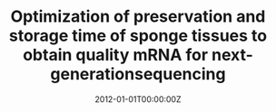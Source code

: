 ---
title: "Optimization of preservation and storage time of sponge tissues to obtain quality mRNA for next-generationsequencing"
authors:
- Ana Riesgo Gil
- Alicia Rodríguez Pérez-Porro
- Susana Carmona Cañabate
- Sally Leys
- Gonzalo Giribert
date: "2012-01-01T00:00:00Z"
doi: ""
publishDate: "2012-01-01T00:00:00Z"
publication_types: ["2"]
publication: "In *Molecular Ecology Resources*"
tags:
- Source Themes
featured: false
links:
- name: Link
  url: https://pubmed.ncbi.nlm.nih.gov/22136287/
---